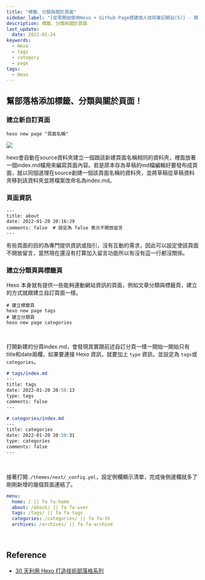 ```yaml
---
title: "標籤、分類與關於頁面"
sidebar_label: "[從零開始使用Hexo + Github Page搭建個人技術筆記網站(5)] - 標籤、分類與關於頁面"
description: 標籤、分類與關於頁面
last_update:
  date: 2022-01-24
keywords:
  - Hexo
  - tags
  - category
  - page
tags:
  - Hexo
---
```


## **幫部落格添加標籤、分類與關於頁面！**

### **建立新自訂頁面**

```shell
hexo new page "頁面名稱"
```
<!-- more -->

![](https://res.cloudinary.com/djtoo8orh/image/upload/v1673801933/Hexo%20Blog/2022-01-24-hexo-from-scratch-5/new_page_dvi8zn.png)

hexo會自動在source資料夾建立一個跟該新建頁面名稱相同的資料夾，裡面放著一個index.md檔用來編寫頁面內容。若是原本存為草稿的md檔編輯好要發布成頁面，就以同個道理在source創建一個該頁面名稱的資料夾，並將草稿從草稿資料夾移到該資料夾並將檔案改命名為index.md。



### **頁面資訊**

```shell
---
title: about
date: 2022-01-20 20:16:29
comments: false  # 設定為 false 表示不開放留言
---
```

有些頁面的目的為專門提供資訊或指引，沒有互動的需求，因此可以設定使該頁面不開放留言，當然現在還沒有打算加入留言功能所以有沒有這一行都沒關係。



### **建立分類頁與標籤頁**

Hexo 本身就有提供一些能夠連動網站資訊的頁面，例如文章分類與標籤頁，建立的方式就跟建立自訂頁面一樣。

```shell
# 建立標籤頁
hexo new page tags
# 建立分類頁
hexo new page categories
```

<br/>

打開新建的分頁index.md，會發現其實跟前述自訂分頁一樣一開始一開始只有title和date兩欄，如果要連接 Hexo 資訊，就要加上 `type` 資訊，並設定為 `tags`或`categories`。

```markdown
# tags/index.md
---
title: tags
date: 2022-01-20 20:58:13
type: tags 
comments: false 
---

# categories/index.md
---
title: categories
date: 2022-01-20 20:58:31
type: categories 
comments: false 
---
```

<br/>

接著打開`./themes/next/_config.yml`，設定側欄顯示清單，完成後側邊欄就多了剛剛新增的幾個頁面連結了。

```yaml
menu:
  home: / || fa fa-home
  about: /about/ || fa fa-user
  tags: /tags/ || fa fa-tags
  categories: /categories/ || fa fa-th
  archives: /archives/ || fa fa-archive
```

<br/>

## **Reference**

- [30 天利用 Hexo 打造技術部落格系列](https://ithelp.ithome.com.tw/users/20139218/ironman/3910)